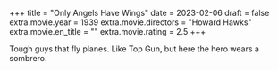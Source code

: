 +++
title = "Only Angels Have Wings"
date = 2023-02-06
draft = false
extra.movie.year = 1939
extra.movie.directors = "Howard Hawks"
extra.movie.en_title = ""
extra.movie.rating = 2.5
+++

Tough guys that fly planes. Like Top Gun, but here the hero wears a sombrero.<!-- more -->